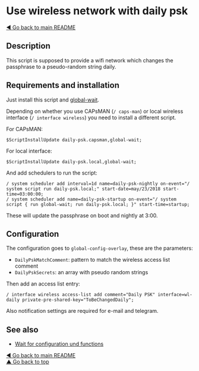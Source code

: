 # Use wireless network with daily psk

[◀ Go back to main README](../)

## Description

This script is supposed to provide a wifi network which changes the passphrase to a pseudo-random string daily.

## Requirements and installation

Just install this script and [global-wait](global-wait.md).

Depending on whether you use CAPsMAN \(`/ caps-man`\) or local wireless interface \(`/ interface wireless`\) you need to install a different script.

For CAPsMAN:

```text
$ScriptInstallUpdate daily-psk.capsman,global-wait;
```

For local interface:

```text
$ScriptInstallUpdate daily-psk.local,global-wait;
```

And add schedulers to run the script:

```text
/ system scheduler add interval=1d name=daily-psk-nightly on-event="/ system script run daily-psk.local;" start-date=may/23/2018 start-time=03:00:00;
/ system scheduler add name=daily-psk-startup on-event="/ system script { run global-wait; run daily-psk.local; }" start-time=startup;
```

These will update the passphrase on boot and nightly at 3:00.

## Configuration

The configuration goes to `global-config-overlay`, these are the parameters:

* `DailyPskMatchComment`: pattern to match the wireless access list comment
* `DailyPskSecrets`: an array with pseudo random strings

Then add an access list entry:

```text
/ interface wireless access-list add comment="Daily PSK" interface=wl-daily private-pre-shared-key="ToBeChangedDaily";
```

Also notification settings are required for e-mail and telegram.

## See also

* [Wait for configuration und functions](global-wait.md)

[◀ Go back to main README](../)  
[▲ Go back to top](daily-psk.md#top)

